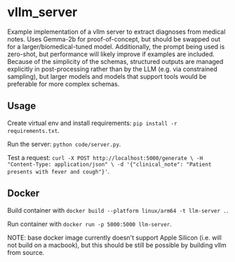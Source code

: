 # vllm_server
Example implementation of a vllm server to extract diagnoses from medical notes. Uses Gemma-2b for proof-of-concept, but should be swapped out for a larger/biomedical-tuned model. Additionally, the prompt being used is zero-shot, but performance will likely improve if examples are included. Because of the simplicity of the schemas, structured outputs are managed explicitly in post-processing rather than by the LLM (e.g. via constrained sampling), but larger models and models that support tools would be preferable for more complex schemas.

## Usage
Create virtual env and install requirements: `pip install -r requirements.txt`.

Run the server: `python code/server.py`.

Test a request: `curl -X POST http://localhost:5000/generate \
  -H "Content-Type: application/json" \
  -d '{"clinical_note": "Patient presents with fever and cough"}'`.

## Docker
Build container with `docker build --platform linux/arm64 -t llm-server .`.

Run container with `docker run -p 5000:5000 llm-server`.

NOTE: base docker image currently doesn't support Apple Silicon (i.e. will not build on a macbook), but this should be still be possible by building vllm from source.